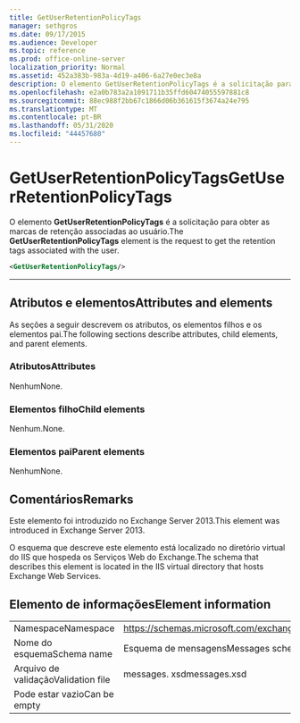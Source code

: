 ```yaml
---
title: GetUserRetentionPolicyTags
manager: sethgros
ms.date: 09/17/2015
ms.audience: Developer
ms.topic: reference
ms.prod: office-online-server
localization_priority: Normal
ms.assetid: 452a383b-983a-4d19-a406-6a27e0ec3e8a
description: O elemento GetUserRetentionPolicyTags é a solicitação para obter as marcas de retenção associadas ao usuário.
ms.openlocfilehash: e2a0b783a2a1091711b35ffd60474055597881c8
ms.sourcegitcommit: 88ec988f2bb67c1866d06b361615f3674a24e795
ms.translationtype: MT
ms.contentlocale: pt-BR
ms.lasthandoff: 05/31/2020
ms.locfileid: "44457680"
---
```

# <a name="getuserretentionpolicytags"></a><span data-ttu-id="28cce-103">GetUserRetentionPolicyTags</span><span class="sxs-lookup"><span data-stu-id="28cce-103">GetUserRetentionPolicyTags</span></span>

<span data-ttu-id="28cce-104">O elemento **GetUserRetentionPolicyTags** é a solicitação para obter as marcas de retenção associadas ao usuário.</span><span class="sxs-lookup"><span data-stu-id="28cce-104">The **GetUserRetentionPolicyTags** element is the request to get the retention tags associated with the user.</span></span> 
  
```XML
<GetUserRetentionPolicyTags/>

```

 ****
## <a name="attributes-and-elements"></a><span data-ttu-id="28cce-105">Atributos e elementos</span><span class="sxs-lookup"><span data-stu-id="28cce-105">Attributes and elements</span></span>

<span data-ttu-id="28cce-106">As seções a seguir descrevem os atributos, os elementos filhos e os elementos pai.</span><span class="sxs-lookup"><span data-stu-id="28cce-106">The following sections describe attributes, child elements, and parent elements.</span></span>
  
### <a name="attributes"></a><span data-ttu-id="28cce-107">Atributos</span><span class="sxs-lookup"><span data-stu-id="28cce-107">Attributes</span></span>

<span data-ttu-id="28cce-108">Nenhum</span><span class="sxs-lookup"><span data-stu-id="28cce-108">None.</span></span>
  
### <a name="child-elements"></a><span data-ttu-id="28cce-109">Elementos filho</span><span class="sxs-lookup"><span data-stu-id="28cce-109">Child elements</span></span>

<span data-ttu-id="28cce-110">Nenhum.</span><span class="sxs-lookup"><span data-stu-id="28cce-110">None.</span></span>
  
### <a name="parent-elements"></a><span data-ttu-id="28cce-111">Elementos pai</span><span class="sxs-lookup"><span data-stu-id="28cce-111">Parent elements</span></span>

<span data-ttu-id="28cce-112">Nenhum</span><span class="sxs-lookup"><span data-stu-id="28cce-112">None.</span></span>
  
## <a name="remarks"></a><span data-ttu-id="28cce-113">Comentários</span><span class="sxs-lookup"><span data-stu-id="28cce-113">Remarks</span></span>

<span data-ttu-id="28cce-114">Este elemento foi introduzido no Exchange Server 2013.</span><span class="sxs-lookup"><span data-stu-id="28cce-114">This element was introduced in Exchange Server 2013.</span></span>
  
<span data-ttu-id="28cce-115">O esquema que descreve este elemento está localizado no diretório virtual do IIS que hospeda os Serviços Web do Exchange.</span><span class="sxs-lookup"><span data-stu-id="28cce-115">The schema that describes this element is located in the IIS virtual directory that hosts Exchange Web Services.</span></span>
  
## <a name="element-information"></a><span data-ttu-id="28cce-116">Elemento de informações</span><span class="sxs-lookup"><span data-stu-id="28cce-116">Element information</span></span>

|||
|:-----|:-----|
|<span data-ttu-id="28cce-117">Namespace</span><span class="sxs-lookup"><span data-stu-id="28cce-117">Namespace</span></span>  <br/> |https://schemas.microsoft.com/exchange/services/2006/messages  <br/> |
|<span data-ttu-id="28cce-118">Nome do esquema</span><span class="sxs-lookup"><span data-stu-id="28cce-118">Schema name</span></span>  <br/> |<span data-ttu-id="28cce-119">Esquema de mensagens</span><span class="sxs-lookup"><span data-stu-id="28cce-119">Messages schema</span></span>  <br/> |
|<span data-ttu-id="28cce-120">Arquivo de validação</span><span class="sxs-lookup"><span data-stu-id="28cce-120">Validation file</span></span>  <br/> |<span data-ttu-id="28cce-121">messages. xsd</span><span class="sxs-lookup"><span data-stu-id="28cce-121">messages.xsd</span></span>  <br/> |
|<span data-ttu-id="28cce-122">Pode estar vazio</span><span class="sxs-lookup"><span data-stu-id="28cce-122">Can be empty</span></span>  <br/> ||
   

